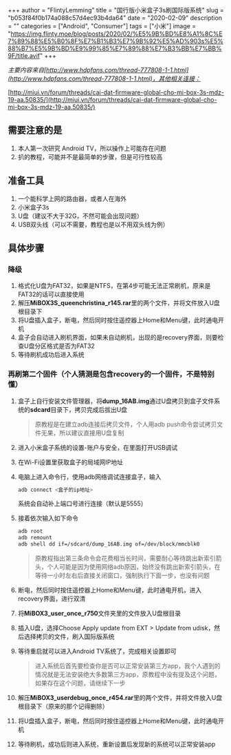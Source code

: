+++
author = "FlintyLemming"
title = "国行版小米盒子3s刷国际版系统"
slug = "b053f84f0b174a088c57d4ec93b4da64"
date = "2020-02-09"
description = ""
categories = ["Android", "Consumer"]
tags = ["小米"]
image = "https://img.flinty.moe/blog/posts/2020/02/%E5%9B%BD%E8%A1%8C%E7%89%88%E5%B0%8F%E7%B1%B3%E7%9B%92%E5%AD%903s%E5%88%B7%E5%9B%BD%E9%99%85%E7%89%88%E7%B3%BB%E7%BB%9F/title.avif"
+++

*主要内容来自[http://www.hdpfans.com/thread-777808-1-1.html](http://www.hdpfans.com/thread-777808-1-1.html)，其他相关连接：*

[http://miui.vn/forum/threads/cai-dat-firmware-global-cho-mi-box-3s-mdz-19-aa.50835/](http://miui.vn/forum/threads/cai-dat-firmware-global-cho-mi-box-3s-mdz-19-aa.50835/)

## 需要注意的是

1. 本人第一次研究 Android TV，所以操作上可能存在问题
2. 扒的教程，可能并不是最简单的步骤，但是可行性较高

## 准备工具

1. 一个能科学上网的路由器，或者人在海外
2. 小米盒子3s
3. U盘（建议不大于32G，不然可能会出现问题）
4. USB双头线（可以不需要，教程也是以不用双头线为例）

## 具体步骤

### 降级

1. 格式化U盘为FAT32，如果是NTFS，在第4步可能无法正常刷机，原来是FAT32的话可以直接使用
2. 解压**MiBOX3S_queenchristina_r145.rar**里的两个文件，并将文件放入U盘根目录下
3. 将U盘插入盒子，断电，然后同时按住遥控器上Home和Menu键，此时通电开机
4. 盒子会自动进入刷机界面，如果未自动刷机，出现的是recovery界面，则要检查U盘分区格式是否为FAT32
5. 等待刷机成功后进入系统

### 再刷第二个固件（个人猜测是包含recovery的一个固件，不是特别懂）

1. 盒子上自行安装文件管理器，将**dump_16AB.img**通过U盘拷贝到盒子文件系统的**sdcard**目录下，拷贝完成后拔出U盘

    > 原教程是在建立adb连接后拷贝文件，个人用adb push命令尝试拷贝文件无果，所以建议直接用U盘复制

2. 进入小米盒子系统的设置-账户与安全，在里面打开USB调试
3. 在Wi-Fi设置里获取盒子的局域网IP地址
4. 电脑上进入命令行，使用adb网络调试连接盒子，输入

    ```bash
    adb connect <盒子的ip地址>
    ```

    系统会自动补上端口号进行连接（默认是5555）

5. 接着依次输入如下命令

    ```bash
    adb root
    adb remount
    adb shell dd if=/sdcard/dump_16AB.img of=/dev/block/mmcblk0
    ```

    > 原教程指出第三条命令会花费相当长时间，需要耐心等待跳出新索引箭头，个人可能是因为使用网络adb原因，始终没有跳出新索引箭头，在等待一小时左右后直接关闭窗口，强制执行下面一步，也没有问题

6. 断电，然后同时按住遥控器上Home和Menu键，此时通电开机，进入recovery界面，进行双清
7. 将**MiBOX3_user_once_r750**文件夹里的文件放入U盘根目录
8. 插入U盘，选择Choose Apply update from EXT > Update from udisk，然后选择拷贝的文件，刷入国际版系统
9. 等待重启就可以进入Android TV系统了，完成相关设置即可

    > 进入系统后首先要检查你是否可以正常安装第三方app，我个人遇到的情况就是无法安装绝大多数第三方app，原教程中没有提及这个问题，如果存在这个问题，请继续下一步

10. 解压**MiBOX3_userdebug_once_r454.rar**里的两个文件，并将文件放入U盘根目录下（原来的那个记得删除）
11. 将U盘插入盒子，断电，然后同时按住遥控器上Home和Menu键，此时通电开机
12. 等待刷机，成功后则进入系统，重新设置后发现新的系统可以正常安装app
